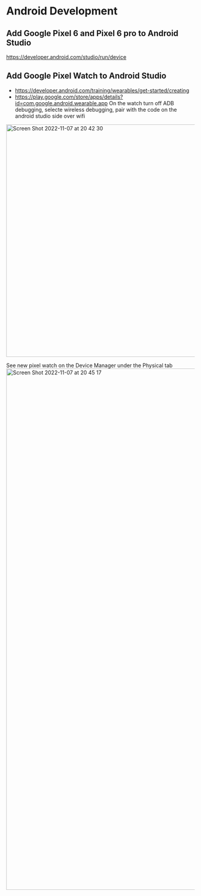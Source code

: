 # Android Development
## Add Google Pixel 6 and Pixel 6 pro to Android Studio
https://developer.android.com/studio/run/device

## Add Google Pixel Watch to Android Studio

- https://developer.android.com/training/wearables/get-started/creating
- https://play.google.com/store/apps/details?id=com.google.android.wearable.app
On the watch turn off ADB debugging, selecte wireless debugging, pair with the code on the android studio side over wifi

<img width="619" alt="Screen Shot 2022-11-07 at 20 42 30" src="https://user-images.githubusercontent.com/24765473/200453424-574d8b9f-7619-452e-a70e-20b2569237ec.png">

See new pixel watch on the Device Manager under the Physical tab
<img width="1388" alt="Screen Shot 2022-11-07 at 20 45 17" src="https://user-images.githubusercontent.com/24765473/200453520-8dbbc66c-4796-497f-ac9a-d980d0549fc2.png">
